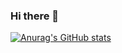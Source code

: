 ### Hi there 👋
[![Anurag's GitHub stats](https://github-readme-stats.vercel.app/api?username=IanNoelBanta)](https://github.com/anuraghazra/github-readme-stats)
<!--
**IanNoelBanta/IanNoelBanta** is a ✨ _special_ ✨ repository because its `README.md` (this file) appears on your GitHub profile.

Here are some ideas to get you started:

- 🔭 I’m currently working on ...
- 🌱 I’m currently learning ...
- 👯 I’m looking to collaborate on ...
- 🤔 I’m looking for help with ...
- 💬 Ask me about ...
- 📫 How to reach me: ...
- 😄 Pronouns: ...
- ⚡ Fun fact: ...
-->
